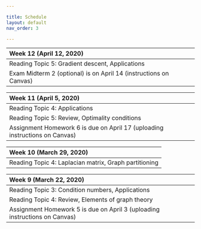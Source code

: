 ```yaml
---

title: Schedule
layout: default
nav_order: 3

---
```


| Week 12 (April 12, 2020) |
|:-- |
| <span class="label label-green">Reading</span> Topic 5: Gradient descent, Applications |
| <span class="label label-red">Exam</span> Midterm 2 (optional) is on April 14 (instructions on Canvas) |


| Week 11 (April 5, 2020) |
|:-- |
| <span class="label label-green">Reading</span> Topic 4: Applications |
| <span class="label label-green">Reading</span> Topic 5: Review, Optimality conditions |
| <span class="label label-purple">Assignment</span> Homework 6 is due on April 17 (uploading instructions on Canvas) |

| Week 10 (March 29, 2020) |
|:-- |
| <span class="label label-green">Reading</span> Topic 4: Laplacian matrix, Graph partitioning |

| Week 9 (March 22, 2020) |
|:-- |
| <span class="label label-green">Reading</span> Topic 3: Condition numbers, Applications |
| <span class="label label-green">Reading</span> Topic 4: Review, Elements of graph theory |
| <span class="label label-purple">Assignment</span> Homework 5 is due on April 3 (uploading instructions on Canvas) |
